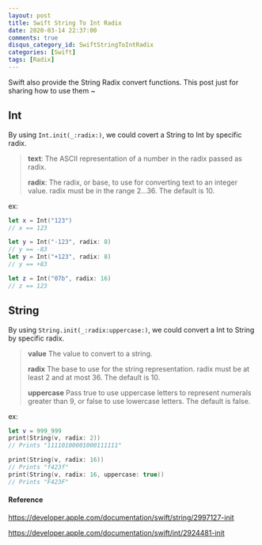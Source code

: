 ```yaml
---
layout: post
title: Swift String To Int Radix
date: 2020-03-14 22:37:00
comments: true
disqus_category_id: SwiftStringToIntRadix
categories: [Swift]
tags: [Radix]
---
```


Swift also provide the String Radix convert functions. This post just for sharing how to use them ~

## Int

By using `Int.init(_:radix:)`, we could covert a String to Int by specific radix.

> **text**:
>The ASCII representation of a number in the radix passed as radix.
>
> **radix**: 
>The radix, or base, to use for converting text to an integer value. radix must be in the range 2...36. The default is 10.

ex:

```swift
let x = Int("123")
// x == 123

let y = Int("-123", radix: 8)
// y == -83
let y = Int("+123", radix: 8)
// y == +83

let z = Int("07b", radix: 16)
// z == 123
```

## String

By using `String.init(_:radix:uppercase:)`, we could convert a Int to String by specific radix.

> **value**
> The value to convert to a string.
>
> **radix**
> The base to use for the string representation. radix must be at least 2 and at most 36. The default is 10.
>
> **uppercase**
> Pass true to use uppercase letters to represent numerals greater than 9, or false to use lowercase letters. The default is false.

ex:

```swift
let v = 999_999
print(String(v, radix: 2))
// Prints "11110100001000111111"

print(String(v, radix: 16))
// Prints "f423f"
print(String(v, radix: 16, uppercase: true))
// Prints "F423F"
```

#### Reference

https://developer.apple.com/documentation/swift/string/2997127-init

https://developer.apple.com/documentation/swift/int/2924481-init